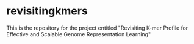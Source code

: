 # revisitingkmers
This is the repository for the project entitled "Revisiting K-mer Profile for Effective and Scalable Genome Representation Learning"
